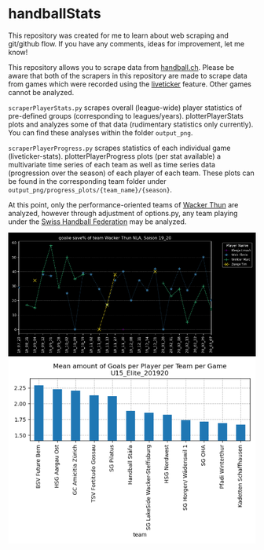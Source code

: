 # handballStats
This repository was created for me to learn about web scraping and git/github flow.
If you have any comments, ideas for improvement, let me know!

This repository allows you to scrape data from <a href="https://www.handball.ch/de/matchcenter/" target="blank">handball.ch</a>. Please be aware that both of the scrapers in this repository are made to scrape data from games which were recorded using the <a href="https://www.handball.ch/de/matchcenter/liveticker/" target="blank">liveticker</a> feature. Other games cannot be analyzed.

`scraperPlayerStats.py` scrapes overall (league-wide) player statistics of pre-defined groups (corresponding to leagues/years). plotterPlayerStats plots and analyzes some of that data (rudimentary statistics only currently). You can find these analyses within the folder `output_png`.

`scraperPlayerProgress.py` scrapes statistics of each individual game (liveticker-stats). plotterPlayerProgress plots (per stat available) a multivariate time series of each team as well as time series data (progression over the season) of each player of each team. These plots can be found in the corresponding team folder under `output_png/progress_plots/{team_name}/{season}`.

At this point, only the performance-oriented teams of <a href="https://wackerthun.ch/de/" target="blank">Wacker Thun</a> are analyzed, however through adjustment of options.py, any team playing under the <a href="https://www.handball.ch/de/matchcenter/" target="blank">Swiss Handball Federation</a> may be analyzed.


![Example Statistic](https://github.com/taetscher/handballStats/blob/master/output_png/progress_plots/Wacker%20Thun%20NLA/Saison%2019_20/%25_goalies.png "Example of Multivariate Time Series Plot")
![Example Statistic](https://github.com/taetscher/handballStats/blob/master/output_png/U15_Elite_201920_meanGoalsPerPlayerPerTeamPerGame.png "Example Statistic")


